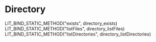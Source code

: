 # Directory
LIT_BIND_STATIC_METHOD("exists", directory_exists)
LIT_BIND_STATIC_METHOD("listFiles", directory_listFiles)
LIT_BIND_STATIC_METHOD("listDirectories", directory_listDirectories)